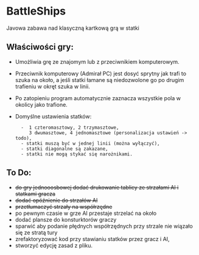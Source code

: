 # BattleShips
Javowa zabawa nad klasyczną kartkową grą w statki

Właściwości gry:
-

- Umożliwia grę ze znajomym lub z przeciwnikiem komputerowym.
- Przeciwnik komputerowy (Admirał PC) jest dosyć sprytny jak trafi to szuka na około,
 a jeśli statki łamane są niedozwolone go po drugim trafieniu w okręt szuka w linii.
- Po zatopieniu program automatycznie zaznacza wszystkie pola w okolicy jako trafione.
- Domyślne ustawienia statków: 

        -  1 czteromasztowy, 2 trzymasztowe,
           3 dwumasztowe, 4 jednomasztowe (personalizacja ustawień -> todo),
        - statki muszą być w jednej linii (można wyłączyć),
        - statki diagonalne są zakazane,
        - statki nie mogą stykać się narożnikami.

To Do:
-
- ~~do gry jednooosbowej dodać drukowanie tablicy
 ze strzałami AI i statkami gracza~~
- ~~dodać opóźnienie do strzałów AI~~
- ~~przetłumaczyć strzały na współrzędne~~
- po pewnym czasie w grze AI przestaje strzelać na około
- dodać plansze do konsturktorów graczy
- sparwić aby podanie płędnych współrzędnych przy strzale nie wiązało się ze stratą tury
- zrefaktoryzować kod przy stawianiu statków przez gracz i AI,
- stworzyć edycję zasad z pliku.


